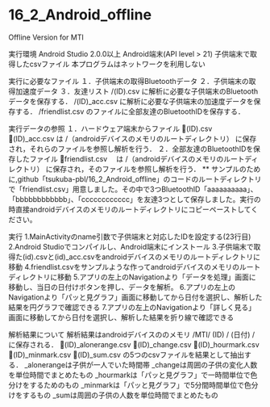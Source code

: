 # 16_2_Android_offline
Offline Version for MTI

実行環境
Android Studio 2.0.0以上
Android端末(API level > 21)
子供端末で取得したcsvファイル
本プログラムはネットワークを利用しない

実行に必要なファイル
１．子供端末の取得Bluetoothデータ
２．子供端末の取得加速度データ
３．友達リスト
/(ID).csv
に解析に必要な子供端末のBluetoothデータを保存する．
/(ID)_acc.csv
に解析に必要な子供端末の加速度データを保存する．
/friendlist.csv
のファイルに全部友達のBluetoothIDを保存する．

実行データの参照
１．ハードウェア端末からファイル
(ID).csv　
(ID)_acc.csv
は
/（androidデバイスのメモリのルートディレクトリ）
に保存され，それらのファイルを参照し解析を行う．
２．全部友達のBluetoothIDを保存したファイル
friendlist.csv　
は
/（androidデバイスのメモリのルートディレクトリ）
に保存され，そのファイルを参照し解析を行う．
** サンプルのために,github「tsukuba-pbl/16_2_Android_offline」のコードのルートディレクトリで「friendlist.csv」用意しました。その中で3つBluetoothID「aaaaaaaaaa」、「bbbbbbbbbbbb」、「cccccccccccc」を友達3つとして保存しました。実行の時直接androidデバイスのメモリのルートディレクトリにコピーペーストしてください。

実行
1.MainActivityのname引数で子供端末と対応したIDを設定する(23行目)
2.Android Studioでコンパイルし、Android端末にインストール
3.子供端末で取得た(id).csvと(id)_acc.csvをandroidデバイスのメモリのルートディレクトリに移動
4.friendlist.csvをサンプルような作ってandroidデバイスのメモリのルートディレクトリに移動
5.アプリの左上のNavigationより「データを処理」画面に移動し、当日の日付けボタンを押し、データを解析。
6.アプリの左上のNavigationより「パッと見グラフ」画面に移動してから日付を選択し、解析した結果を円グラフで確認できる
7.アプリの左上のNavigationより「詳しく見る」画面に移動してから日付を選択し、解析した結果を折り線で確認できる

解析結果について
解析結果はandroidデバイスののメモリ
/MTI/ (ID) / (日付) /　
に保存される．
(ID)_alonerange.csv
(ID)_change.csv
(ID)_hourmark.csv
(ID)_minmark.csv
(ID)_sum.csv
の5つのcsvファイルを結果として抽出する．
_alonerangeは子供が一人でいた時間帯
_changeは周囲の子供の変化人数を単位時間でまとめたもの
_hourmarkは「パッと見グラフ」で一時間単位で色分けをするためのもの
_minmarkは「パッと見グラフ」で5分間時間単位で色分けをするもの
_sumは周囲の子供の人数を単位時間でまとめたもの
